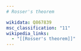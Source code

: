 ```yaml
---
# Rosser's theorem

wikidata: Q867839
msc_classification: "11"
wikipedia_links:
  - "[[Rosser's theorem]]"
---
```

